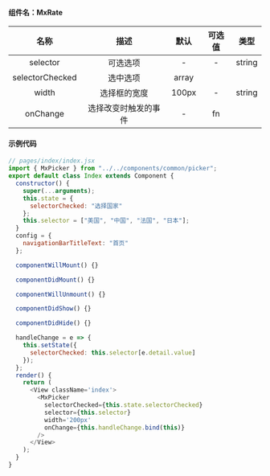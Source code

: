 #### 组件名：MxRate

**名称** | **描述** | **默认** |**可选值** | **类型** 
:--:|:--:|:--:|:--:|:--:
selector|可选选项|-|-|string
selectorChecked|选中选项|array
width|选择框的宽度|100px|-|string
onChange|选择改变时触发的事件|-|fn

#### 示例代码

```js
// pages/index/index.jsx
import { MxPicker } from "../../components/common/picker";
export default class Index extends Component {
  constructor() {
    super(...arguments);
    this.state = {
      selectorChecked: "选择国家"
    };
    this.selector = ["美国", "中国", "法国", "日本"];
  }
  config = {
    navigationBarTitleText: "首页"
  };

  componentWillMount() {}

  componentDidMount() {}

  componentWillUnmount() {}

  componentDidShow() {}

  componentDidHide() {}

  handleChange = e => {
    this.setState({
      selectorChecked: this.selector[e.detail.value]
    });
  };
  render() {
    return (
      <View className='index'>
        <MxPicker
          selectorChecked={this.state.selectorChecked}
          selector={this.selector}
          width='200px'
          onChange={this.handleChange.bind(this)}
        />
      </View>
    );
  }
}
```
